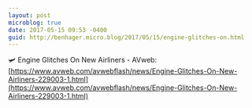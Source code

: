 ```yaml
---
layout: post
microblog: true
date: 2017-05-15 09:53 -0400
guid: http://benhager.micro.blog/2017/05/15/engine-glitches-on.html
---
```

🛩 Engine Glitches On New Airliners - AVweb: [https://www.avweb.com/avwebflash/news/Engine-Glitches-On-New-Airliners-229003-1.html](https://www.avweb.com/avwebflash/news/Engine-Glitches-On-New-Airliners-229003-1.html)
